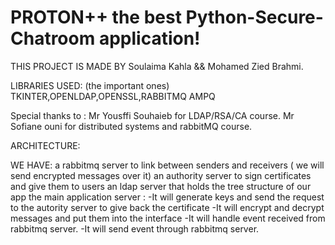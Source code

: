 # PROTON++ the best Python-Secure-Chatroom application!
THIS PROJECT IS MADE BY Soulaima Kahla && Mohamed Zied Brahmi.


LIBRARIES USED: (the important ones)
TKINTER,OPENLDAP,OPENSSL,RABBITMQ AMPQ

Special thanks to : 
Mr Yousffi Souhaieb for LDAP/RSA/CA course.
Mr Sofiane ouni for distributed systems and rabbitMQ course.


ARCHITECTURE: 

WE HAVE: a rabbitmq server to link between senders and receivers ( we will send encrypted messages over it)
         an authority server to sign certificates and give them to users
         an ldap server that holds the tree structure of our app
         the main application server : -It will generate keys and send the request to the autority server to give back the certificate
                                       -It will encrypt and decrypt messages and put them into the interface 
                                       -It will handle event received from rabbitmq server.
                                       -It will send event through rabbitmq server.
         

